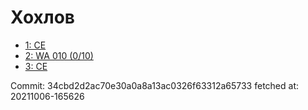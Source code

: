 # Хохлов
- [1: CE](1.md)
- [2: WA 010 (0/10)](2.md)
- [3: CE](3.md)

Commit: 34cbd2d2ac70e30a0a8a13ac0326f63312a65733
 fetched at: 20211006-165626
